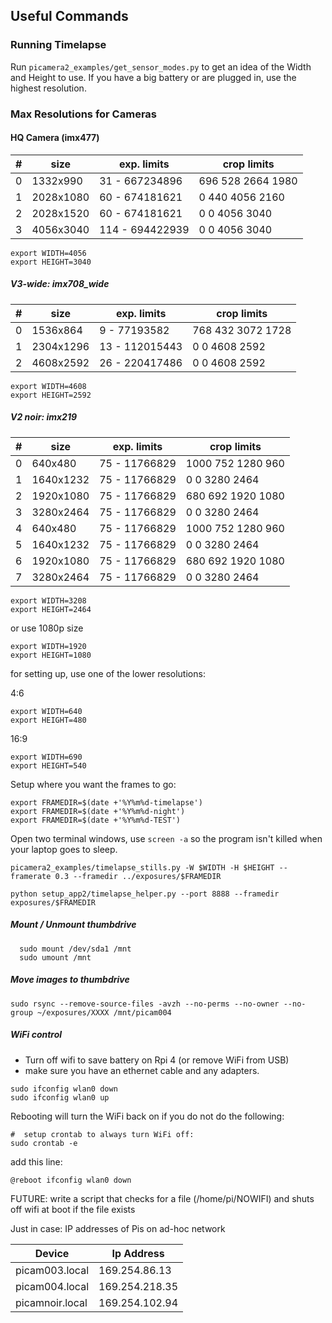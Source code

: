 
## Useful Commands
### Running Timelapse
Run `picamera2_examples/get_sensor_modes.py` to get an idea of the Width and Height to use. If you have a big battery or are plugged in,
use the highest resolution.

### Max Resolutions for Cameras
#### HQ Camera (imx477)
| # | size       | exp. limits     | crop limits             |
|---|------------|-----------------|-------------------------|
| 0 | 1332x990   |  31 - 667234896 |   696   528  2664  1980 |
| 1 | 2028x1080  |  60 - 674181621 |     0   440  4056  2160 |
| 2 | 2028x1520  |  60 - 674181621 |     0     0  4056  3040 |
| 3 | 4056x3040  | 114 - 694422939 |     0     0  4056  3040 |
```agsl
export WIDTH=4056
export HEIGHT=3040
```
##### V3-wide: imx708_wide
| # | size       | exp. limits     | crop limits             |
|---|------------|-----------------|-------------------------|
| 0 | 1536x864   |   9 -  77193582 |   768   432  3072  1728 |
| 1 | 2304x1296  |  13 - 112015443 |     0     0  4608  2592 |
| 2 | 4608x2592  |  26 - 220417486 |     0     0  4608  2592 |
```agsl
export WIDTH=4608
export HEIGHT=2592
```
##### V2 noir: imx219
| #  | size       | exp. limits     | crop limits             |
|----|------------|-----------------|-------------------------|
| 0  | 640x480    |  75 -  11766829 |  1000   752  1280   960 |
| 1  | 1640x1232  |  75 -  11766829 |     0     0  3280  2464 |
| 2  | 1920x1080  |  75 -  11766829 |   680   692  1920  1080 |
|  3 | 3280x2464  |  75 -  11766829 |     0     0  3280  2464 |
| 4  | 640x480    |  75 -  11766829 |  1000   752  1280   960 |
| 5  | 1640x1232  |  75 -  11766829 |     0     0  3280  2464 |
| 6  | 1920x1080  |  75 -  11766829 |   680   692  1920  1080 |
| 7  | 3280x2464  |  75 -  11766829 |     0     0  3280  2464 |
```agsl
export WIDTH=3208
export HEIGHT=2464
```

or use 1080p size
```agsl
export WIDTH=1920
export HEIGHT=1080
```
for setting up, use one of the lower resolutions:

4:6
```agsl
export WIDTH=640
export HEIGHT=480
```
16:9
```agsl
export WIDTH=690
export HEIGHT=540
```
Setup where you want the frames to go:
```
export FRAMEDIR=$(date +'%Y%m%d-timelapse')
export FRAMEDIR=$(date +'%Y%m%d-night')
export FRAMEDIR=$(date +'%Y%m%d-TEST')
```

Open two terminal windows, use `screen -a` so the program isn't killed when
your laptop goes to sleep.
```
picamera2_examples/timelapse_stills.py -W $WIDTH -H $HEIGHT --framerate 0.3 --framedir ../exposures/$FRAMEDIR

python setup_app2/timelapse_helper.py --port 8888 --framedir exposures/$FRAMEDIR
```


##### Mount / Unmount thumbdrive
```agsl
  sudo mount /dev/sda1 /mnt
  sudo umount /mnt
```

##### Move images to thumbdrive
```agsl
sudo rsync --remove-source-files -avzh --no-perms --no-owner --no-group ~/exposures/XXXX /mnt/picam004
```

##### WiFi control
* Turn off wifi to save battery on Rpi 4 (or remove WiFi from USB)
* make sure you have an ethernet cable and any adapters.

```
sudo ifconfig wlan0 down
sudo ifconfig wlan0 up
```
Rebooting will turn the WiFi back on if you do not do the following:
```agsl
#  setup crontab to always turn WiFi off:
sudo crontab -e
```

add this line: 
```
@reboot ifconfig wlan0 down
```

FUTURE: write a script that checks for a file (/home/pi/NOWIFI) and shuts off wifi at boot if the file exists

Just in case: IP addresses of Pis on ad-hoc network

|  Device         | Ip Address     |
|-----------------|----------------|
| picam003.local  | 169.254.86.13  |
| picam004.local  | 169.254.218.35 |
| picamnoir.local | 169.254.102.94 |

